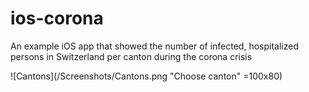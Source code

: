 # ios-corona
An example iOS app that showed the number of infected, hospitalized persons in Switzerland per canton during the corona crisis

![Cantons](/Screenshots/Cantons.png "Choose canton" =100x80)

